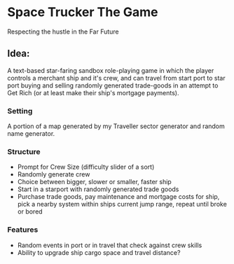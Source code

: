 # Space Trucker The Game
Respecting the hustle in the Far Future

## Idea:

A text-based star-faring sandbox role-playing game in which the player controls a merchant ship and it's crew, and can travel from start port to star port buying and selling randomly generated trade-goods in an attempt to Get Rich (or at least make their ship's mortgage payments).

### Setting
A portion of a map generated by my Traveller sector generator and random name generator.

### Structure

- Prompt for Crew Size (difficulty slider of a sort)
- Randomly generate crew
- Choice between bigger, slower or smaller, faster ship
- Start in a starport with randomly generated trade goods
- Purchase trade goods, pay maintenance and mortgage costs for ship, pick a nearby system within ships current jump range, repeat until broke or bored

### Features
- Random events in port or in travel that check against crew skills
- Ability to upgrade ship cargo space and travel distance?
